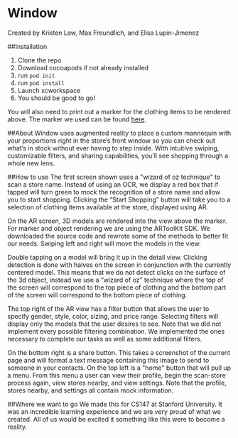 # Window

Created by Kristen Law, Max Freundlich, and Elisa Lupin-Jimenez

##Installation
1. Clone the repo
2. Download cocoapods if not already installed
3. run `pod init`
4. run `pod install`
5. Launch xcworkspace
6. You should be good to go!

You will also need to print out a marker for the clothing items to be rendered above.  The marker we used can be found [here](https://github.com/kjlaw/Window/blob/master/Marker.pdf).

##About
Window uses augmented reality to place a custom mannequin with your proportions right in the store’s front window 
so you can check out what’s in stock without ever having to step inside. With intuitive swiping, customizable filters, 
and sharing capabilities, you’ll see shopping through a whole new lens.

##How to use
The first screen shown uses a "wizard of oz technique" to scan a store name. Instead of using an OCR, we display a red box that if tapped will turn green to mock the recognition of a store name and allow you to start shopping.  Clicking the “Start Shopping” button will take you to a selection of clothing items available at the store, displayed using AR.

On the AR screen, 3D models are rendered into the view above the marker. For marker and object rendering we are using the ARToolKit SDK. We downloaded the source code and rewrote some of the methods to better fit our needs. Swiping left and right will move the models in the view. 

Double tapping on a model will bring it up in the detail view. Clicking detection is done with halves on the screen in conjunction with the currently centered model. This means that we do not detect clicks on the surface of the 3d object, instead we use a “wizard of oz” technique where the top of the screen will correspond to the top piece of clothing and the bottom part of the screen will correspond to the bottom piece of clothing.

The top right of the AR view has a filter button that allows the user to specify gender, style, color, sizing, and price range. Selecting filters will display only the models that the user desires to see. Note that we did not implement every possible filtering combination. We implemented the ones necessary to complete our tasks as well as some additional filters. 

On the bottom right is a share button. This takes a screenshot of the current page and will format a text message containing this image to send to someone in your contacts. On the top left is a "home" button that will pull up a menu. From this menu a user can view their profile, begin the scan-store process again, view stores nearby, and view settings. Note that the profile, stores nearby, and settings all contain mock information.

##Where we want to go
We made this for CS147 at Stanford University. It was an incredible learning experience and we are very proud of what we created. All of
us would be excited it something like this were to become a reality. 
